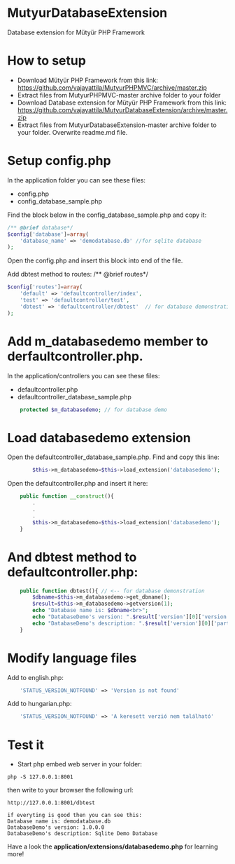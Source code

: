 # MutyurDatabaseExtension
Database extension for Mütyür PHP Framework

# How to setup
- Download Mütyür PHP Framework from this link: https://github.com/vajayattila/MutyurPHPMVC/archive/master.zip
- Extract files from MutyurPHPMVC-master archive folder to your folder
- Download Database extension for Mütyür PHP Framework from this link: https://github.com/vajayattila/MutyurDatabaseExtension/archive/master.zip
- Extract files from MutyurDatabaseExtension-master archive folder to your folder. Overwrite readme.md file.
# Setup config.php
In the application folder you can see these files:
- config.php
- config_database_sample.php

Find the block below in the config_database_sample.php and copy it:
```php
/** @brief database*/
$config['database']=array(
	'database_name' => 'demodatabase.db' //for sqlite database
);		
```
Open the config.php and insert this block into end of the file.

Add dbtest method to routes:
/** @brief routes*/
```php
$config['routes']=array(
	'default' => 'defaultcontroller/index',	
	'test' => 'defaultcontroller/test',
	'dbtest' => 'defaultcontroller/dbtest'	// for database demonstration	
);
```
# Add m_databasedemo member to derfaultcontroller.php.
In the application/controllers you can see these files:
- defaultcontroller.php
- defaultcontroller_database_sample.php

```php
	protected $m_databasedemo; // for database demo	
```
# Load databasedemo extension 
Open the defaultcontroller_database_sample.php. Find and copy this line:
```php
		$this->m_databasedemo=$this->load_extension('databasedemo');	// <- for databasedemo
```
Open the defaultcontroller.php and insert it here:
```php
	public function __construct(){
		.
		.
		.		
		$this->m_databasedemo=$this->load_extension('databasedemo');	// <- for databasedemo
	}
```
# And dbtest method to defaultcontroller.php:
```php
	public function dbtest(){ // <-- for database demonstration
		$dbname=$this->m_databasedemo->get_dbname();
		$result=$this->m_databasedemo->getversion(1);
		echo "Database name is: $dbname<br>";
		echo "DatabaseDemo's version: ".$result['version'][0]['version']."<br>"; // $result['table'][row]['field']
		echo "DatabaseDemo's description: ".$result['version'][0]['partname']."<br>"; 
	}
```
# Modify language files

Add to english.php:
```php
	'STATUS_VERSION_NOTFOUND' => 'Version is not found'	
```
Add to hungarian.php:
```php
	'STATUS_VERSION_NOTFOUND' => 'A keresett verzió nem található'	
```

# Test it
- Start php embed web server in your folder:
```
php -S 127.0.0.1:8001
```
then write to your browser the following url:
```
http://127.0.0.1:8001/dbtest
```
```
if everyting is good then you can see this:
Database name is: demodatabase.db
DatabaseDemo's version: 1.0.0.0
DatabaseDemo's description: Sqlite Demo Database
```
Have a look the **application/extensions/databasedemo.php** for learning more!
